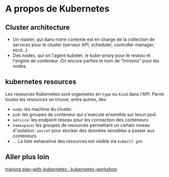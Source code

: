 # A propos de Kubernetes


## Cluster architecture
* Un master, qui dans notre contexte est en charge de la collection de services pour le cluster (serveur API, scheduler, controller manager, etcd...)
* Des nodes, qui on l'agent kubelet, le kube-proxy pour le reseau et l'engine de conteneur. On encore parfois le nom de “minions” pour les nodes.

## kubernetes resources
Les resources Kubernetes sont organisées en `type` ou `Kind` dans l'API.
Parmi toutes les resources on trouve, entre autres, des
* `node`: les machine du cluster.
* `pod`: les groupes de conteneur qui s'execute ensemble sur lesun pod.
* `service`: les endpoint reseau pour les connection des conteneurs
* `namespace`: les groupes de resources permettant un certain niveau d'isolation.
`secret` pour stocker des données sensibles a passer aux conteneurs.
* ...
La liste exhaustive des resources est visible via `kubectl get`.

## Aller plus loin
[training play-with-kubernetes : kubernetes-workshop](https://training.play-with-kubernetes.com/kubernetes-workshop/)
